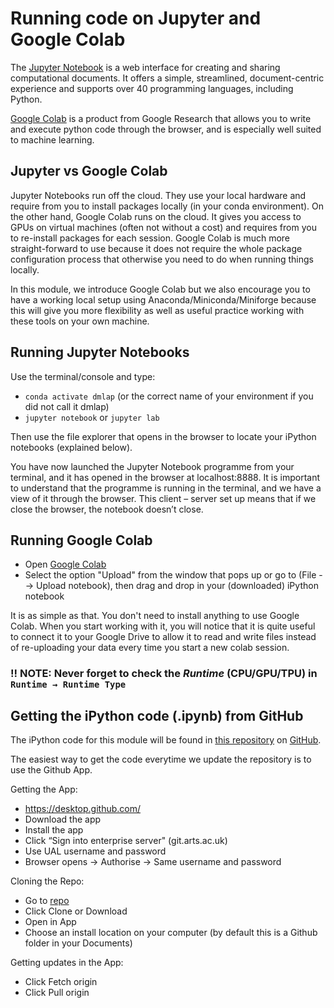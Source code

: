 # Running code on Jupyter and Google Colab

The [Jupyter Notebook](https://jupyter.org) is a web interface for creating and sharing computational documents. It offers a simple, streamlined, document-centric experience and supports over 40 programming languages, including Python.

[Google Colab](https://colab.research.google.com) is a product from Google Research that allows you to write and execute python code through the browser, and is especially well suited to machine learning.

## Jupyter vs Google Colab

Jupyter Notebooks run off the cloud. They use your local hardware and require from you to install packages locally (in your conda environment). On the other hand, Google Colab runs on the cloud. It gives you access to GPUs on virtual machines (often not without a cost) and requires from you to re-install packages for each session. Google Colab is much more straight-forward to use because it does not require the whole package configuration process that otherwise you need to do when running things locally. 

In this module, we introduce Google Colab but we also encourage you to have a working local setup using Anaconda/Miniconda/Miniforge because this will give you more flexibility as well as useful practice working with these tools on your own machine.

## Running Jupyter Notebooks

Use the terminal/console and type:
- `conda activate dmlap` (or the correct name of your environment if you did not call it dmlap)
- `jupyter notebook` or `jupyter lab`

Then use the file explorer that opens in the browser to locate your iPython notebooks (explained below).

You have now launched the Jupyter Notebook programme from your terminal, and it has opened in the browser at localhost:8888. It is important to understand that the programme is running in the terminal, and we have a view of it through the browser. This client – server set up means that if we close the browser, the notebook doesn’t close. 

## Running Google Colab

- Open [Google Colab](https://colab.research.google.com)
- Select the option "Upload" from the window that pops up or go to (File --> Upload notebook), then drag and drop in your (downloaded) iPython notebook

It is as simple as that. You don't need to install anything to use Google Colab. When you start working with it, you will notice that it is quite useful to connect it to your Google Drive to allow it to read and write files instead of re-uploading your data every time you start a new colab session.

### **!! NOTE: Never forget to check the _Runtime_ (CPU/GPU/TPU) in `Runtime → Runtime Type`**

## Getting the iPython code (.ipynb) from GitHub

The iPython code for this module will be found in [this repository](https://github.com/colormotor/DMLAP) on [GitHub](https://github.com).

The easiest way to get the code everytime we update the repository is to use the Github App.

Getting the App:
- https://desktop.github.com/
- Download the app
- Install the app
- Click “Sign into enterprise server" (git.arts.ac.uk)
- Use UAL username and password
- Browser opens -> Authorise -> Same username and password

Cloning the Repo:
- Go to [repo](https://github.com/colormotor/DMLAP)
- Click Clone or Download
- Open in App
- Choose an install location on your computer (by default this is a Github folder in your Documents)

Getting updates in the App:
- Click Fetch origin
- Click Pull origin
